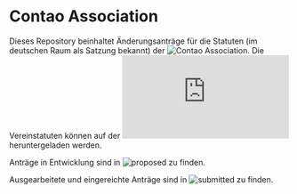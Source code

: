 Contao Association
==================

Dieses Repository beinhaltet Änderungsanträge für die Statuten
(im deutschen Raum als Satzung bekannt) der ![Contao Association](https://association.contao.org/).
Die Vereinstatuten können auf der ![Website](https://association.contao.org/verein.html) heruntergeladen werden.

Anträge in Entwicklung sind in ![proposed](proposed) zu finden.

Ausgearbeitete und eingereichte Anträge sind in ![submitted](submitted) zu finden.
